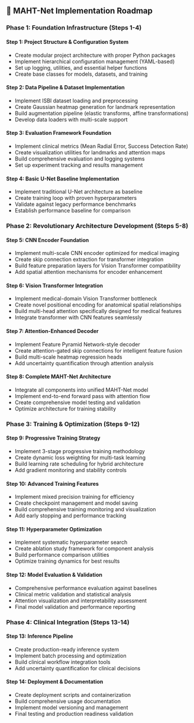## 🚀 **MAHT-Net Implementation Roadmap**

### **Phase 1: Foundation Infrastructure (Steps 1-4)**

#### **Step 1: Project Structure & Configuration System**
- Create modular project architecture with proper Python packages
- Implement hierarchical configuration management (YAML-based)
- Set up logging, utilities, and essential helper functions
- Create base classes for models, datasets, and training

#### **Step 2: Data Pipeline & Dataset Implementation**
- Implement ISBI dataset loading and preprocessing
- Create Gaussian heatmap generation for landmark representation
- Build augmentation pipeline (elastic transforms, affine transformations)
- Develop data loaders with multi-scale support

#### **Step 3: Evaluation Framework Foundation**
- Implement clinical metrics (Mean Radial Error, Success Detection Rate)
- Create visualization utilities for landmarks and attention maps
- Build comprehensive evaluation and logging systems
- Set up experiment tracking and results management

#### **Step 4: Basic U-Net Baseline Implementation**
- Implement traditional U-Net architecture as baseline
- Create training loop with proven hyperparameters
- Validate against legacy performance benchmarks
- Establish performance baseline for comparison

### **Phase 2: Revolutionary Architecture Development (Steps 5-8)**

#### **Step 5: CNN Encoder Foundation**
- Implement multi-scale CNN encoder optimized for medical imaging
- Create skip connection extraction for transformer integration
- Build feature preparation layers for Vision Transformer compatibility
- Add spatial attention mechanisms for encoder enhancement

#### **Step 6: Vision Transformer Integration**
- Implement medical-domain Vision Transformer bottleneck
- Create novel positional encoding for anatomical spatial relationships
- Build multi-head attention specifically designed for medical features
- Integrate transformer with CNN features seamlessly

#### **Step 7: Attention-Enhanced Decoder**
- Implement Feature Pyramid Network-style decoder
- Create attention-gated skip connections for intelligent feature fusion
- Build multi-scale heatmap regression heads
- Add uncertainty quantification through attention analysis

#### **Step 8: Complete MAHT-Net Architecture**
- Integrate all components into unified MAHT-Net model
- Implement end-to-end forward pass with attention flow
- Create comprehensive model testing and validation
- Optimize architecture for training stability

### **Phase 3: Training & Optimization (Steps 9-12)**

#### **Step 9: Progressive Training Strategy**
- Implement 3-stage progressive training methodology
- Create dynamic loss weighting for multi-task learning
- Build learning rate scheduling for hybrid architecture
- Add gradient monitoring and stability controls

#### **Step 10: Advanced Training Features**
- Implement mixed precision training for efficiency
- Create checkpoint management and model saving
- Build comprehensive training monitoring and visualization
- Add early stopping and performance tracking

#### **Step 11: Hyperparameter Optimization**
- Implement systematic hyperparameter search
- Create ablation study framework for component analysis
- Build performance comparison utilities
- Optimize training dynamics for best results

#### **Step 12: Model Evaluation & Validation**
- Comprehensive performance evaluation against baselines
- Clinical metric validation and statistical analysis
- Attention visualization and interpretability assessment
- Final model validation and performance reporting

### **Phase 4: Clinical Integration (Steps 13-14)**

#### **Step 13: Inference Pipeline**
- Create production-ready inference system
- Implement batch processing and optimization
- Build clinical workflow integration tools
- Add uncertainty quantification for clinical decisions

#### **Step 14: Deployment & Documentation**
- Create deployment scripts and containerization
- Build comprehensive usage documentation
- Implement model versioning and management
- Final testing and production readiness validation

